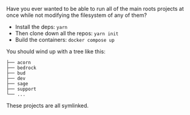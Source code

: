 Have you ever wanted to be able to run all of the main roots projects at once while not modifying the filesystem of any of them?

- Install the deps: `yarn`
- Then clone down all the repos: `yarn init`
- Build the containers: `docker compose up`

You should wind up with a tree like this:

```
├── acorn
├── bedrock
├── bud
├── dev
├── sage
├── support
└── ...
```

These projects are all symlinked.
